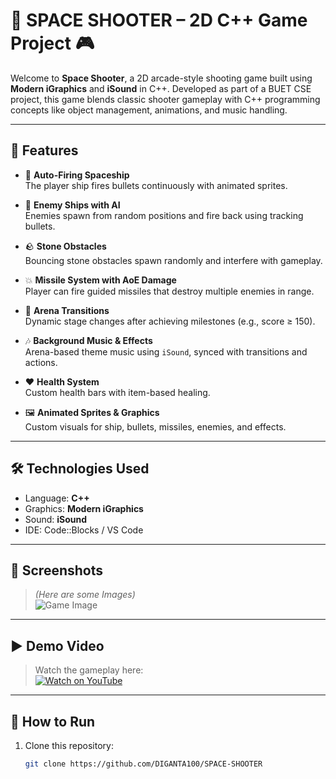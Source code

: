# 🚀 SPACE SHOOTER – 2D C++ Game Project 🎮

Welcome to **Space Shooter**, a 2D arcade-style shooting game built using **Modern iGraphics** and **iSound** in C++. Developed as part of a BUET CSE project, this game blends classic shooter gameplay with C++ programming concepts like object management, animations, and music handling.

---

## 🎯 Features

- 🔫 **Auto-Firing Spaceship**  
  The player ship fires bullets continuously with animated sprites.

- 👾 **Enemy Ships with AI**  
  Enemies spawn from random positions and fire back using tracking bullets.

- 🪨 **Stone Obstacles**  
  Bouncing stone obstacles spawn randomly and interfere with gameplay.

- 💥 **Missile System with AoE Damage**  
  Player can fire guided missiles that destroy multiple enemies in range.

- 🔄 **Arena Transitions**  
  Dynamic stage changes after achieving milestones (e.g., score ≥ 150).

- 🎶 **Background Music & Effects**  
  Arena-based theme music using `iSound`, synced with transitions and actions.

- ❤️ **Health System**  
  Custom health bars with item-based healing.

- 🖼️ **Animated Sprites & Graphics**  
  Custom visuals for ship, bullets, missiles, enemies, and effects.

---

## 🛠️ Technologies Used

- Language: **C++**
- Graphics: **Modern iGraphics**
- Sound: **iSound**
- IDE: Code::Blocks / VS Code

---

## 📸 Screenshots

> *(Here are some Images)*  
> ![Game Image](assets/images/MainHomePage.png)

---

## ▶️ Demo Video

> Watch the gameplay here:  
[![Watch on YouTube](https://img.shields.io/badge/Watch-YouTube-red?style=for-the-badge&logo=youtube)](https://youtu.be/XoyaHeMMCFo)


---

## 🔧 How to Run

1. Clone this repository:
   ```bash
   git clone https://github.com/DIGANTA100/SPACE-SHOOTER
